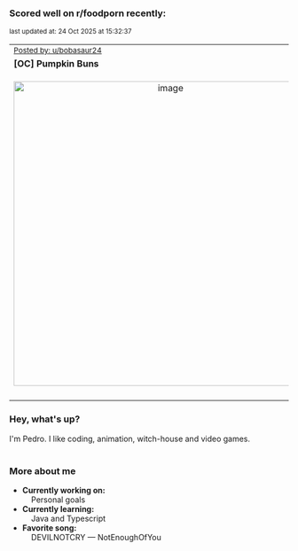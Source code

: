 ### Scored well on r/foodporn recently:

<p align="left"><sub>last updated at: 24 Oct 2025 at 15:32:37</sub></p>

|   |
| --- |
| <sub>[Posted by: u/bobasaur24][source]</sub> |
| **[OC] Pumpkin Buns** | 
|<p align="center"> <img alt="image" src="https://i.redd.it/6nrlncj3y3wf1.jpeg" width="550" /> </p>|
|   |

### Hey, what's up?

I'm Pedro. I like coding, animation, witch-house and video games.<br><br>

### More about me
- **Currently working on:**  
&nbsp;&nbsp;&nbsp;&nbsp;Personal goals
- **Currently learning:**  
&nbsp;&nbsp;&nbsp;&nbsp;Java and Typescript
- **Favorite song:**  
&nbsp;&nbsp;&nbsp;&nbsp;DEVILNOTCRY — NotEnoughOfYou<br><br>

  



  
  
  
[linkedin]: https://linkedin.com/in/pedro-h-r-gomes-8a487b14a/
[gmail]: mailto:pilique11@gmail.com
[source]: https://reddit.com/r/FoodPorn/comments/1oawc7s/oc_pumpkin_buns/
[redditAPI]: https://www.reddit.com/dev/api/